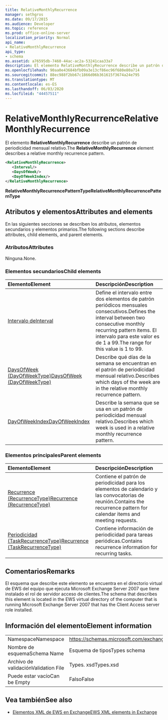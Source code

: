 ```yaml
---
title: RelativeMonthlyRecurrence
manager: sethgros
ms.date: 09/17/2015
ms.audience: Developer
ms.topic: reference
ms.prod: office-online-server
localization_priority: Normal
api_name:
- RelativeMonthlyRecurrence
api_type:
- schema
ms.assetid: a76595db-7460-44ac-ac2a-53241caa33a7
description: El elemento RelativeMonthlyRecurrence describe un patrón de periodicidad mensual relativo.
ms.openlocfilehash: 90aa0e43684bfb09a3e13cf86ec96f680e80a714
ms.sourcegitcommit: 88ec988f2bb67c1866d06b361615f3674a24e795
ms.translationtype: MT
ms.contentlocale: es-ES
ms.lasthandoff: 06/03/2020
ms.locfileid: "44457511"
---
```

# <a name="relativemonthlyrecurrence"></a><span data-ttu-id="b74ee-103">RelativeMonthlyRecurrence</span><span class="sxs-lookup"><span data-stu-id="b74ee-103">RelativeMonthlyRecurrence</span></span>

<span data-ttu-id="b74ee-104">El elemento **RelativeMonthlyRecurrence** describe un patrón de periodicidad mensual relativo.</span><span class="sxs-lookup"><span data-stu-id="b74ee-104">The **RelativeMonthlyRecurrence** element describes a relative monthly recurrence pattern.</span></span> 
  
```xml
<RelativeMonthlyRecurrence>
   <Interval/>
   <DaysOfWeek/>
   <DayOfWeekIndex/>
</RelativeMonthlyRecurrence>
```

 <span data-ttu-id="b74ee-105">**RelativeMonthlyRecurrencePatternType**</span><span class="sxs-lookup"><span data-stu-id="b74ee-105">**RelativeMonthlyRecurrencePatternType**</span></span>
## <a name="attributes-and-elements"></a><span data-ttu-id="b74ee-106">Atributos y elementos</span><span class="sxs-lookup"><span data-stu-id="b74ee-106">Attributes and elements</span></span>

<span data-ttu-id="b74ee-107">En las siguientes secciones se describen los atributos, elementos secundarios y elementos primarios.</span><span class="sxs-lookup"><span data-stu-id="b74ee-107">The following sections describe attributes, child elements, and parent elements.</span></span>
  
### <a name="attributes"></a><span data-ttu-id="b74ee-108">Atributos</span><span class="sxs-lookup"><span data-stu-id="b74ee-108">Attributes</span></span>

<span data-ttu-id="b74ee-109">Ninguna.</span><span class="sxs-lookup"><span data-stu-id="b74ee-109">None.</span></span>
  
### <a name="child-elements"></a><span data-ttu-id="b74ee-110">Elementos secundarios</span><span class="sxs-lookup"><span data-stu-id="b74ee-110">Child elements</span></span>

|<span data-ttu-id="b74ee-111">**Elemento**</span><span class="sxs-lookup"><span data-stu-id="b74ee-111">**Element**</span></span>|<span data-ttu-id="b74ee-112">**Descripción**</span><span class="sxs-lookup"><span data-stu-id="b74ee-112">**Description**</span></span>|
|:-----|:-----|
|[<span data-ttu-id="b74ee-113">Intervalo de</span><span class="sxs-lookup"><span data-stu-id="b74ee-113">Interval</span></span>](interval.md) <br/> |<span data-ttu-id="b74ee-114">Define el intervalo entre dos elementos de patrón periódicos mensuales consecutivos.</span><span class="sxs-lookup"><span data-stu-id="b74ee-114">Defines the interval between two consecutive monthly recurring pattern items.</span></span> <span data-ttu-id="b74ee-115">El intervalo para este valor es de 1 a 99.</span><span class="sxs-lookup"><span data-stu-id="b74ee-115">The range for this value is 1 to 99.</span></span>  <br/> |
|[<span data-ttu-id="b74ee-116">DaysOfWeek (DayOfWeekType)</span><span class="sxs-lookup"><span data-stu-id="b74ee-116">DaysOfWeek (DayOfWeekType)</span></span>](daysofweek-dayofweektype.md) <br/> |<span data-ttu-id="b74ee-117">Describe qué días de la semana se encuentran en el patrón de periodicidad mensual relativo.</span><span class="sxs-lookup"><span data-stu-id="b74ee-117">Describes which days of the week are in the relative monthly recurrence pattern.</span></span>  <br/> |
|[<span data-ttu-id="b74ee-118">DayOfWeekIndex</span><span class="sxs-lookup"><span data-stu-id="b74ee-118">DayOfWeekIndex</span></span>](dayofweekindex.md) <br/> |<span data-ttu-id="b74ee-119">Describe la semana que se usa en un patrón de periodicidad mensual relativo.</span><span class="sxs-lookup"><span data-stu-id="b74ee-119">Describes which week is used in a relative monthly recurrence pattern.</span></span>  <br/> |
   
### <a name="parent-elements"></a><span data-ttu-id="b74ee-120">Elementos principales</span><span class="sxs-lookup"><span data-stu-id="b74ee-120">Parent elements</span></span>

|<span data-ttu-id="b74ee-121">**Elemento**</span><span class="sxs-lookup"><span data-stu-id="b74ee-121">**Element**</span></span>|<span data-ttu-id="b74ee-122">**Descripción**</span><span class="sxs-lookup"><span data-stu-id="b74ee-122">**Description**</span></span>|
|:-----|:-----|
|[<span data-ttu-id="b74ee-123">Recurrence (RecurrenceType)</span><span class="sxs-lookup"><span data-stu-id="b74ee-123">Recurrence (RecurrenceType)</span></span>](recurrence-recurrencetype.md) <br/> |<span data-ttu-id="b74ee-124">Contiene el patrón de periodicidad para los elementos de calendario y las convocatorias de reunión.</span><span class="sxs-lookup"><span data-stu-id="b74ee-124">Contains the recurrence pattern for calendar items and meeting requests.</span></span>  <br/> |
|[<span data-ttu-id="b74ee-125">Periodicidad (TaskRecurrenceType)</span><span class="sxs-lookup"><span data-stu-id="b74ee-125">Recurrence (TaskRecurrenceType)</span></span>](recurrence-taskrecurrencetype.md) <br/> |<span data-ttu-id="b74ee-126">Contiene información de periodicidad para tareas periódicas.</span><span class="sxs-lookup"><span data-stu-id="b74ee-126">Contains recurrence information for recurring tasks.</span></span>  <br/> |
   
## <a name="remarks"></a><span data-ttu-id="b74ee-127">Comentarios</span><span class="sxs-lookup"><span data-stu-id="b74ee-127">Remarks</span></span>

<span data-ttu-id="b74ee-128">El esquema que describe este elemento se encuentra en el directorio virtual de EWS del equipo que ejecuta Microsoft Exchange Server 2007 que tiene instalado el rol de servidor acceso de clientes.</span><span class="sxs-lookup"><span data-stu-id="b74ee-128">The schema that describes this element is located in the EWS virtual directory of the computer that is running Microsoft Exchange Server 2007 that has the Client Access server role installed.</span></span>
  
## <a name="element-information"></a><span data-ttu-id="b74ee-129">Información del elemento</span><span class="sxs-lookup"><span data-stu-id="b74ee-129">Element information</span></span>

|||
|:-----|:-----|
|<span data-ttu-id="b74ee-130">Namespace</span><span class="sxs-lookup"><span data-stu-id="b74ee-130">Namespace</span></span>  <br/> |https://schemas.microsoft.com/exchange/services/2006/types  <br/> |
|<span data-ttu-id="b74ee-131">Nombre de esquema</span><span class="sxs-lookup"><span data-stu-id="b74ee-131">Schema Name</span></span>  <br/> |<span data-ttu-id="b74ee-132">Esquema de tipos</span><span class="sxs-lookup"><span data-stu-id="b74ee-132">Types schema</span></span>  <br/> |
|<span data-ttu-id="b74ee-133">Archivo de validación</span><span class="sxs-lookup"><span data-stu-id="b74ee-133">Validation File</span></span>  <br/> |<span data-ttu-id="b74ee-134">Types. xsd</span><span class="sxs-lookup"><span data-stu-id="b74ee-134">Types.xsd</span></span>  <br/> |
|<span data-ttu-id="b74ee-135">Puede estar vacío</span><span class="sxs-lookup"><span data-stu-id="b74ee-135">Can be Empty</span></span>  <br/> |<span data-ttu-id="b74ee-136">Falso</span><span class="sxs-lookup"><span data-stu-id="b74ee-136">False</span></span>  <br/> |
   
## <a name="see-also"></a><span data-ttu-id="b74ee-137">Vea también</span><span class="sxs-lookup"><span data-stu-id="b74ee-137">See also</span></span>



- [<span data-ttu-id="b74ee-138">Elementos XML de EWS en Exchange</span><span class="sxs-lookup"><span data-stu-id="b74ee-138">EWS XML elements in Exchange</span></span>](ews-xml-elements-in-exchange.md)

